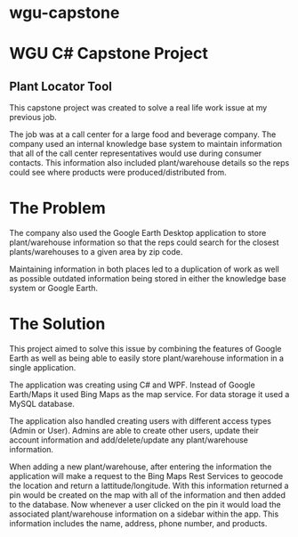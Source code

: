 # wgu-capstone

# WGU C# Capstone Project
## Plant Locator Tool

This capstone project was created to solve a real life work issue at my previous job.

The job was at a call center for a large food and beverage company. The company used an internal knowledge base system to maintain information that all of the call center representatives would use during consumer contacts. This information also included plant/warehouse details so the reps could see where products were produced/distributed from. 

# The Problem

The company also used the Google Earth Desktop application to store plant/warehouse information so that the reps could search for the closest plants/warehouses to a given area by zip code. 

Maintaining information in both places led to a duplication of work as well as possible outdated information being stored in either the knowledge base system or Google Earth. 

# The Solution
This project aimed to solve this issue by combining the features of Google Earth as well as being able to easily store plant/warehouse information in a single application. 

The application was creating using C# and WPF. Instead of Google Earth/Maps it used Bing Maps as the map service. For data storage it used a MySQL database. 

The application also handled creating users with different access types (Admin or User). Admins are able to create other users, update their account information and add/delete/update any plant/warehouse information. 

When adding a new plant/warehouse, after entering the information the application will make a request to the Bing Maps Rest Services to geocode the location and return a lattitude/longitude. With this information returned a pin would be created on the map with all of the information and then added to the database. Now whenever a user clicked on the pin it would load the associated plant/warehouse information on a sidebar within the app. This information includes the name, address, phone number, and products. 

